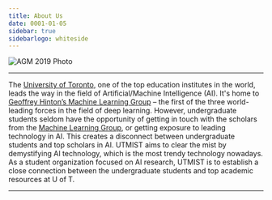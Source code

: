 ```yaml
---
title: About Us
date: 0001-01-05
sidebar: true
sidebarlogo: whiteside
---
```


![AGM 2019 Photo](/images/intel.jpg)

---

The [University of Toronto](https://utoronto.ca), one of the top education institutes in the world, leads the way in the field of Artificial/Machine Intelligence (AI). It's home to [Geoffrey Hinton’s Machine Learning Group](http://www.cs.toronto.edu/~hinton/) – the first of the three world-leading forces in the field of deep learning. However, undergraduate students seldom have the opportunity of getting in touch with the scholars from the [Machine Learning Group](http://learning.cs.toronto.edu), or getting exposure to leading technology in AI. This creates a disconnect between undergraduate students and top scholars in AI. UTMIST aims to clear the mist by demystifying AI technology, which is the most trendy technology nowadays. As a student organization focused on AI research, UTMIST is to establish a close connection between the undergraduate students and top academic resources at U of T.

---
